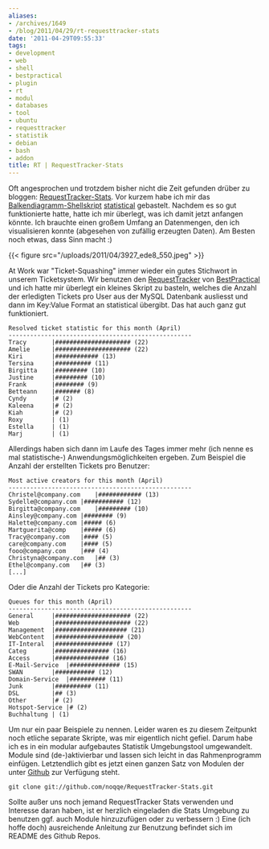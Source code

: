 ```yaml
---
aliases:
- /archives/1649
- /blog/2011/04/29/rt-requesttracker-stats
date: '2011-04-29T09:55:33'
tags:
- development
- web
- shell
- bestpractical
- plugin
- rt
- modul
- databases
- tool
- ubuntu
- requesttracker
- statistik
- debian
- bash
- addon
title: RT | RequestTracker-Stats
---
```


Oft angesprochen und trotzdem bisher nicht die Zeit gefunden drüber zu
bloggen:
[RequestTracker-Stats](http://github.com/noqqe/RequestTracker-Stats). Vor
kurzem habe ich mir das [Balkendiagramm-Shellskript](/archives/1611)
[statistical](http://github.com/noqqe/statistical) gebastelt. Nachdem es so
gut funktionierte hatte, hatte ich mir überlegt, was ich damit jetzt
anfangen könnte. Ich brauchte einen großem Umfang an Datenmengen, den ich
visualisieren konnte (abgesehen von zufällig erzeugten Daten). Am Besten
noch etwas, dass Sinn macht :)

{{< figure src="/uploads/2011/04/3927_ede8_550.jpeg" >}}

At Work war "Ticket-Squashing" immer wieder ein gutes Stichwort in unserem
Ticketsystem. Wir benutzen den
[RequestTracker](http://bestpractical.com/rt/) von
[BestPractical](http://bestpractical.com) und ich hatte mir überlegt ein
kleines Skript zu basteln, welches die Anzahl der erledigten Tickets pro
User aus der MySQL Datenbank ausliesst und dann im Key:Value Format an
statistical übergibt. Das hat auch ganz gut funktioniert.


    Resolved ticket statistic for this month (April)
    ---------------------------------------------------
    Tracy		|##################### (22)
    Amelie		|##################### (22)
    Kiri		|############ (13)
    Tersina		|########## (11)
    Birgitta	|######### (10)
    Justine		|######### (10)
    Frank		|######## (9)
    Betteann	|####### (8)
    Cyndy		|# (2)
    Kaleena		|# (2)
    Kiah		|# (2)
    Roxy		| (1)
    Estella		| (1)
    Marj		| (1)

Allerdings haben sich dann im Laufe des Tages immer mehr (ich nenne es mal
statistische-) Anwendungsmöglichkeiten ergeben. Zum Beispiel die Anzahl der
erstellten Tickets pro Benutzer:

    Most active creators for this month (April)
    ---------------------------------------------------
    Christel@company.com	|############ (13)
    Sydelle@company.com	|########### (12)
    Birgitta@company.com	|######### (10)
    Ainsley@company.com	|######## (9)
    Halette@company.com	|##### (6)
    Martguerita@comp	|##### (6)
    Tracy@company.com	|#### (5)
    care@company.com	|#### (5)
    fooo@company.com	|### (4)
    Christyna@company.com	|## (3)
    Ethel@company.com	|## (3)
    [...]

Oder die Anzahl der Tickets pro Kategorie:

    Queues for this month (April)
    ---------------------------------------------------
    General		|##################### (22)
    Web		    |##################### (22)
    Management	|#################### (21)
    WebContent	|################### (20)
    IT-Interal	|################ (17)
    Categ		|############### (16)
    Access		|############### (16)
    E-Mail-Service	|############## (15)
    SWAN		|########### (12)
    Domain-Service	|########## (11)
    Junk		|########## (11)
    DSL		    |## (3)
    Other		|# (2)
    Hotspot-Service	|# (2)
    Buchhaltung	| (1)

Um nur ein paar Beispiele zu nennen. Leider waren es zu diesem Zeitpunkt
noch etliche separate Skripte, was mir eigentlich nicht gefiel. Darum habe
ich es in ein modular aufgebautes Statistik Umgebungstool umgewandelt.
Module sind (de-)aktivierbar und lassen sich leicht in das Rahmenprogramm
einfügen. Letztendlich gibt es jetzt einen ganzen Satz von Modulen der
unter [Github](http://github.com/noqqe/RequestTracker-Stats) zur Verfügung
steht.

    git clone git://github.com/noqqe/RequestTracker-Stats.git

Sollte außer uns noch jemand RequestTracker Stats verwenden und Interesse
daran haben, ist er herzlich eingeladen die Stats Umgebung zu benutzen ggf.
auch Module hinzuzufügen oder zu verbessern :) Eine (ich hoffe doch)
ausreichende Anleitung zur Benutzung befindet sich im README des Github
Repos.